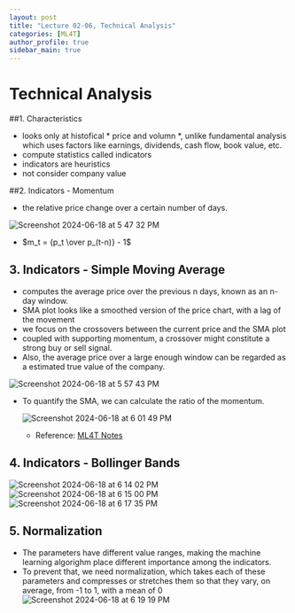 ```yaml
---
layout: post
title: "Lecture 02-06, Technical Analysis"
categories: [ML4T]
author_profile: true
sidebar_main: true
---
```



# Technical Analysis

##1. Characteristics

- looks only at histofical * price and volumn *, unlike fundamental analysis which uses factors like earnings, dividends, cash flow, book value, etc.
- compute statistics called indicators
- indicators are heuristics
- not consider company value


##2. Indicators - Momentum
- the relative price change over a certain number of days.

![Screenshot 2024-06-18 at 5 47 32 PM](https://github.com/melody11sung/melody11sung.github.io/assets/125707768/26820fdc-0ba9-4d23-91b1-852e35491a8c)

- $m_t = {p_t \over p_(t-n)} - 1$



## 3. Indicators - Simple Moving Average
- computes the average price over the previous n days, known as an n-day window.
- SMA plot looks like a smoothed version of the price chart, with a lag of the movement
- we focus on the crossovers between the current price and the SMA plot
- coupled with supporting momentum, a crossover might constitute a strong buy or sell signal.
- Also, the average price over a large enough window can be regarded as a estimated true value of the company.

![Screenshot 2024-06-18 at 5 57 43 PM](https://github.com/melody11sung/melody11sung.github.io/assets/125707768/f4e2121b-4ad8-4f6d-bcec-4a84a3cdc0d5)

- To quantify the SMA, we can calculate the ratio of the momentum.

  ![Screenshot 2024-06-18 at 6 01 49 PM](https://github.com/melody11sung/melody11sung.github.io/assets/125707768/08699542-0252-4018-8e74-b605a94da3ed)
  - Reference: [ML4T Notes](https://www.omscs-notes.com/machine-learning-trading/technical-analysis/)



## 4. Indicators - Bollinger Bands

![Screenshot 2024-06-18 at 6 14 02 PM](https://github.com/melody11sung/melody11sung.github.io/assets/125707768/c19aefce-5d90-4197-bc8f-6fdcad769fd9)
![Screenshot 2024-06-18 at 6 15 00 PM](https://github.com/melody11sung/melody11sung.github.io/assets/125707768/c7f8a9a1-7eb6-459e-90ff-febd05f971a2)
![Screenshot 2024-06-18 at 6 17 35 PM](https://github.com/melody11sung/melody11sung.github.io/assets/125707768/ca4ec223-5dc6-4b2f-9046-4f34933fb84d)



## 5. Normalization
- The parameters have different value ranges, making the machine learning algorighm place different importance among the indicators.
- To prevent that, we need normalization, which takes each of these parameters and compresses or stretches them so that they vary, on average, from -1 to 1, with a mean of 0
![Screenshot 2024-06-18 at 6 19 19 PM](https://github.com/melody11sung/melody11sung.github.io/assets/125707768/89126423-0f79-43c0-af31-b758035e457b)
